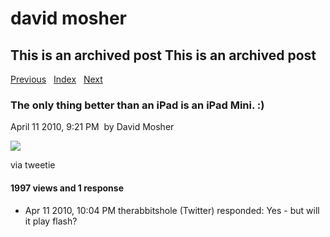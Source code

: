 # david mosher

## This is an archived post This is an archived post

[Previous](../../../posts/2010/04/The%20live%20screen%20in%20the%20@chirp%20lobby.%20Registration%20was%20a%20snap!%20%23chirp-16294727.html)
  [Index](../../../index-2.html)  
[Next](../../../posts/2010/04/Early%20start%20to%20the%20backyard.%20%23yxe-15737931.html)

### The only thing better than an iPad is an iPad Mini. :)

April 11 2010, 9:21 PM  by David Mosher

![](../../../image/2010/04/8017634-image.jpg)

via tweetie

#### 1997 views and 1 response

-   Apr 11 2010, 10:04 PM
    therabbitshole (Twitter) responded:
    Yes - but will it play flash?
